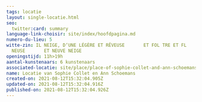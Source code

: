 ```yaml
---
tags: locatie
layout: single-locatie.html
seo:
  twitter:card: summary
language-link-choisir: site/index/hoofdpagina.md
numero-du-lieu: 5
witte-zin: IL NEIGE, D‘UNE LÉGÈRE ET RÊVEUSE       ET FOL TRE ET FL
  NEUSE       ET NEUVE NEIGE
openingstijd: 11h>19h
aantal-kunstenaars: 6 kunstenaars
associated-locatie: site/place/place-of-sophie-collet-and-ann-schoemans.md
name: Locatie van Sophie Collet en Ann Schoemans
created-on: 2021-08-12T15:32:04.905Z
updated-on: 2021-08-12T15:32:04.916Z
published-on: 2021-08-12T15:32:04.926Z
---
```

